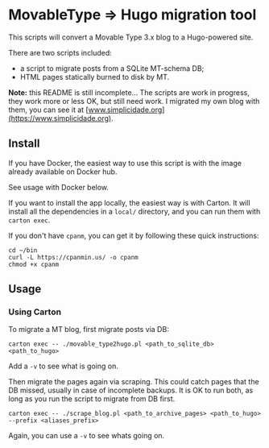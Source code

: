 # MovableType => Hugo migration tool

This scripts will convert a Movable Type 3.x blog to a Hugo-powered site.

There are two scripts included:

* a script to migrate posts from a SQLite MT-schema DB;
* HTML pages statically burned to disk by MT.

**Note:** this README is still incomplete... The scripts are work in progress, they work more or less OK, but still need work. I migrated my own blog with them, you can see it at [www.simplicidade.org](https://www.simplicidade.org).


## Install ##

If you have Docker, the easiest way to use this script is with the image already available on Docker hub.

See usage with Docker below.

If you want to install the app locally, the easiest way is with Carton. It will install all the dependencies in a `local/` directory, and you can run them with `carton exec`.

If you don't have `cpanm`, you can get it by following these quick instructions:

    cd ~/bin
    curl -L https://cpanmin.us/ -o cpanm
    chmod +x cpanm


## Usage ##

### Using Carton ###

To migrate a MT blog, first migrate posts via DB:

    carton exec -- ./movable_type2hugo.pl <path_to_sqlite_db> <path_to_hugo>

Add a `-v` to see what is going on.

Then migrate the pages again via scraping. This could catch pages that the DB missed, usually in case of incomplete backups. It is OK to run both, as long as you run the script to migrate from DB first.

    carton exec -- ./scrape_blog.pl <path_to_archive_pages> <path_to_hugo> --prefix <aliases_prefix>

Again, you can use a `-v` to see whats going on.
